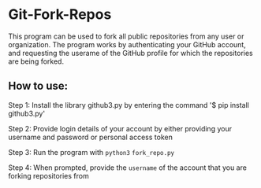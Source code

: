 # Git-Fork-Repos

This program can be used to fork all public repositories from any user or organization. The program works by authenticating your GitHub account, and requesting the userame of the GitHub profile for which the repositories are being forked.

## How to use:

Step 1: Install the library github3.py by entering the command '$ pip install github3.py'

Step 2: Provide login details of your account by either providing your username and password or personal access token

Step 3: Run the program with `python3` `fork_repo.py` 

Step 4: When prompted, provide the `username` of the account that you are forking repositories from 
